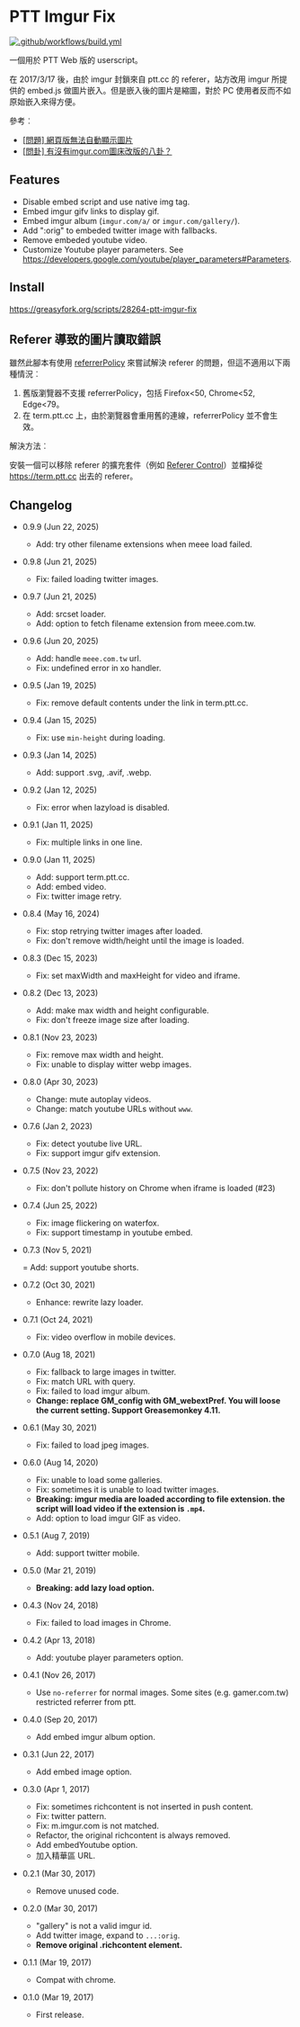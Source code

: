 PTT Imgur Fix
=============

[![.github/workflows/build.yml](https://github.com/eight04/ptt-imgur-fix/actions/workflows/build.yml/badge.svg)](https://github.com/eight04/ptt-imgur-fix/actions/workflows/build.yml)

一個用於 PTT Web 版的 userscript。

在 2017/3/17 後，由於 imgur 封鎖來自 ptt.cc 的 referer，站方改用 imgur 所提供的 embed.js 做圖片嵌入。但是嵌入後的圖片是縮圖，對於 PC 使用者反而不如原始嵌入來得方便。

參考︰

* [\[問題\] 網頁版無法自動顯示圖片](https://www.ptt.cc/bbs/SYSOP/M.1489712949.A.B8D.html)
* [\[問卦\] 有沒有imgur.com圖床改版的八卦？](https://www.ptt.cc/bbs/Gossiping/M.1489752429.A.C08.html)

Features
--------
* Disable embed script and use native img tag.
* Embed imgur gifv links to display gif.
* Embed imgur album (`imgur.com/a/` or `imgur.com/gallery/`). 
* Add ":orig" to embeded twitter image with fallbacks.
* Remove embeded youtube video.
* Customize Youtube player parameters. See https://developers.google.com/youtube/player_parameters#Parameters.

Install
-------
<https://greasyfork.org/scripts/28264-ptt-imgur-fix>

Referer 導致的圖片讀取錯誤
--------------------------

雖然此腳本有使用 [referrerPolicy](https://developer.mozilla.org/en-US/docs/Web/API/HTMLImageElement/referrerPolicy) 來嘗試解決 referer 的問題，但這不適用以下兩種情況︰

1. 舊版瀏覽器不支援 referrerPolicy，包括 Firefox<50, Chrome<52, Edge<79。
2. 在 term.ptt.cc 上，由於瀏覽器會重用舊的連線，referrerPolicy 並不會生效。

解決方法︰

安裝一個可以移除 referer 的擴充套件（例如 [Referer Control](https://addons.mozilla.org/zh-TW/firefox/addon/referercontrol/)）並檔掉從 https://term.ptt.cc  出去的 referer。

Changelog
---------

* 0.9.9 (Jun 22, 2025)

  - Add: try other filename extensions when meee load failed.

* 0.9.8 (Jun 21, 2025)

  - Fix: failed loading twitter images.

* 0.9.7 (Jun 21, 2025)

  - Add: srcset loader.
  - Add: option to fetch filename extension from meee.com.tw.

* 0.9.6 (Jun 20, 2025)

  - Add: handle `meee.com.tw` url.
  - Fix: undefined error in xo handler.

* 0.9.5 (Jan 19, 2025)

  - Fix: remove default contents under the link in term.ptt.cc.

* 0.9.4 (Jan 15, 2025)

  - Fix: use `min-height` during loading.

* 0.9.3 (Jan 14, 2025)

  - Add: support .svg, .avif, .webp.

* 0.9.2 (Jan 12, 2025)

  - Fix: error when lazyload is disabled.

* 0.9.1 (Jan 11, 2025)

  - Fix: multiple links in one line.

* 0.9.0 (Jan 11, 2025)

  - Add: support term.ptt.cc.
  - Add: embed video.
  - Fix: twitter image retry.

* 0.8.4 (May 16, 2024)

  - Fix: stop retrying twitter images after loaded.
  - Fix: don't remove width/height until the image is loaded.

* 0.8.3 (Dec 15, 2023)

  - Fix: set maxWidth and maxHeight for video and iframe.

* 0.8.2 (Dec 13, 2023)

  - Add: make max width and height configurable.
  - Fix: don't freeze image size after loading.

* 0.8.1 (Nov 23, 2023)

  - Fix: remove max width and height.
  - Fix: unable to display witter webp images.

* 0.8.0 (Apr 30, 2023)

  - Change: mute autoplay videos.
  - Change: match youtube URLs without `www`.

* 0.7.6 (Jan 2, 2023)

  - Fix: detect youtube live URL.
  - Fix: support imgur gifv extension.

* 0.7.5 (Nov 23, 2022)

  - Fix: don't pollute history on Chrome when iframe is loaded (#23)

* 0.7.4 (Jun 25, 2022)

  - Fix: image flickering on waterfox.
  - Fix: support timestamp in youtube embed.

* 0.7.3 (Nov 5, 2021)

  = Add: support youtube shorts.

* 0.7.2 (Oct 30, 2021)

  - Enhance: rewrite lazy loader.

* 0.7.1 (Oct 24, 2021)

  - Fix: video overflow in mobile devices.

* 0.7.0 (Aug 18, 2021)

  - Fix: fallback to large images in twitter.
  - Fix: match URL with query.
  - Fix: failed to load imgur album.
  - **Change: replace GM_config with GM_webextPref. You will loose the current setting. Support Greasemonkey 4.11.**

* 0.6.1 (May 30, 2021)

  - Fix: failed to load jpeg images.

* 0.6.0 (Aug 14, 2020)

  - Fix: unable to load some galleries.
  - Fix: sometimes it is unable to load twitter images.
  - **Breaking: imgur media are loaded according to file extension. the script will load video if the extension is `.mp4`.**
  - Add: option to load imgur GIF as video.

* 0.5.1 (Aug 7, 2019)

  - Add: support twitter mobile.

* 0.5.0 (Mar 21, 2019)

  - **Breaking: add lazy load option.**
  
* 0.4.3 (Nov 24, 2018)

  - Fix: failed to load images in Chrome.
  
* 0.4.2 (Apr 13, 2018)

	- Add: youtube player parameters option.
  
* 0.4.1 (Nov 26, 2017)

	- Use `no-referrer` for normal images. Some sites (e.g. gamer.com.tw) restricted referrer from ptt.
  
* 0.4.0 (Sep 20, 2017)

	- Add embed imgur album option.
  
* 0.3.1 (Jun 22, 2017)

	- Add embed image option.
  
* 0.3.0 (Apr 1, 2017)

	- Fix: sometimes richcontent is not inserted in push content.
	- Fix: twitter pattern.
	- Fix: m.imgur.com is not matched.
	- Refactor, the original richcontent is always removed.
	- Add embedYoutube option.
	- 加入精華區 URL.
  
* 0.2.1 (Mar 30, 2017)

	- Remove unused code.
  
* 0.2.0 (Mar 30, 2017)

	- "gallery" is not a valid imgur id.
	- Add twitter image, expand to `...:orig`.
	- **Remove original .richcontent element.**
  
* 0.1.1 (Mar 19, 2017)

	- Compat with chrome.
  
* 0.1.0 (Mar 19, 2017)

	- First release.
